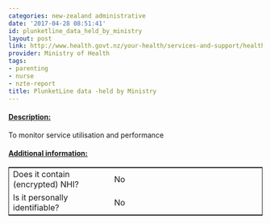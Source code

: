 ```yaml
---
categories: new-zealand administrative
date: '2017-04-28 08:51:41'
id: plunketline_data_held_by_ministry
layout: post
link: http://www.health.govt.nz/your-health/services-and-support/health-care-services/plunketline
provider: Ministry of Health
tags:
- parenting
- nurse
- nzte-report
title: PlunketLine data -held by Ministry
---
```



 <h4> <u>Description:</u> </h4>
To monitor service utilisation and
performance
 <h4> <u>Additional information:</u> </h4>
 <table style="border: 1px solid">
 <tr> <td width="40%"> Does it contain (encrypted) NHI? </td> <td>No</td> </tr>
 <tr> <td width="40%"> Is it personally identifiable? </td> <td>No</td> </tr>
 </table>